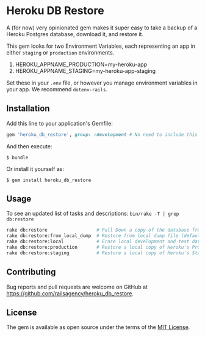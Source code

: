 # Heroku DB Restore

A (for now) very opinionated gem makes it super easy to take a backup of a Heroku Postgres database, download it, and restore it.

This gem looks for two Environment Variables, each representing an app in either `staging` or `production` environments.

  1.  HEROKU_APPNAME_PRODUCTION=my-heroku-app
  2.  HEROKU_APPNAME_STAGING=my-heroku-app-staging

Set these in your `.env` file, or however you manage environment variables in your app.  We recommend `dotenv-rails`.

## Installation

Add this line to your application's Gemfile:

```ruby
gem 'heroku_db_restore', group: :development # No need to include this on production or staging
```

And then execute:

    $ bundle

Or install it yourself as:

    $ gem install heroku_db_restore

## Usage
To see an updated list of tasks and descriptions:
`bin/rake -T | grep db:restore`

~~~bash
rake db:restore                  # Pull Down a copy of the database from the specified heroku environment
rake db:restore:from_local_dump  # Restore from local dump file (defaults to '/tmp/latest.dump' - specify with DUMP_FILE Environmental Variable)
rake db:restore:local            # Erase local development and test database and restore from the local dump file
rake db:restore:production       # Restore a local copy of Heroku's Production Environment database
rake db:restore:staging          # Restore a local copy of Heroku's Staging Environment database
~~~


## Contributing

Bug reports and pull requests are welcome on GitHub at https://github.com/railsagency/heroku_db_restore.


## License

The gem is available as open source under the terms of the [MIT License](http://opensource.org/licenses/MIT).
